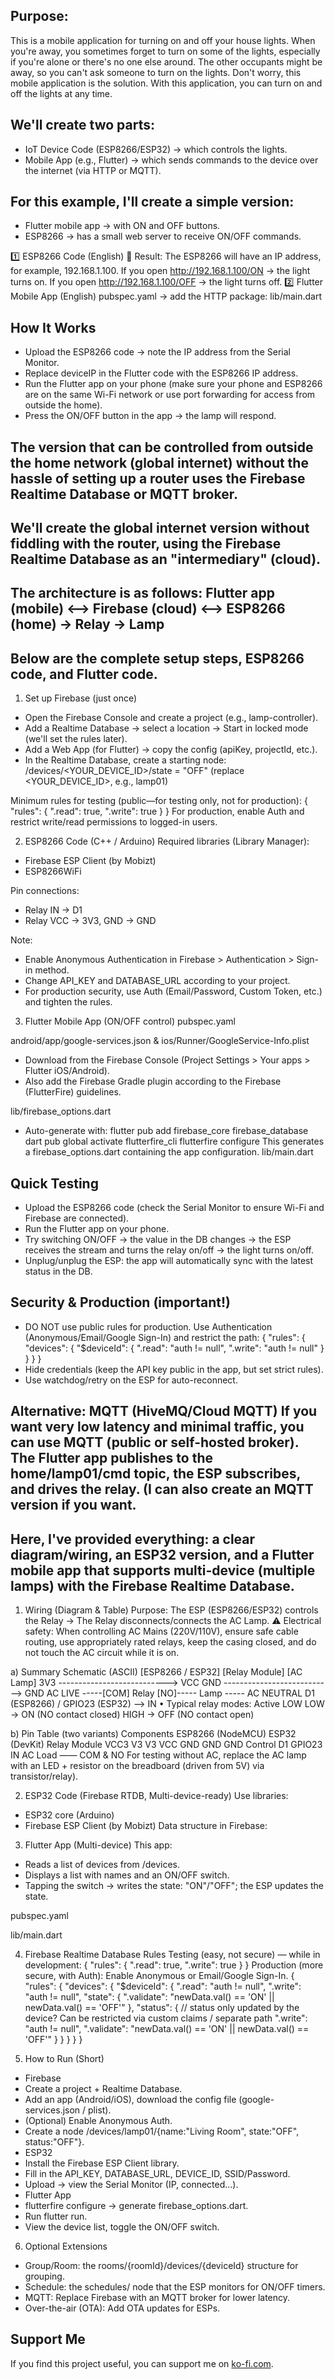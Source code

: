## Purpose:
This is a mobile application for turning on and off your house lights. When you're away, you sometimes forget to turn on some of the lights, especially if you're alone or there's no one else around. The other occupants might be away, so you can't ask someone to turn on the lights. Don't worry, this mobile application is the solution. With this application, you can turn on and off the lights at any time. 

## We'll create two parts:
- IoT Device Code (ESP8266/ESP32) → which controls the lights. 
- Mobile App (e.g., Flutter) → which sends commands to the device over the internet (via HTTP or MQTT).

## For this example, I'll create a simple version:
- Flutter mobile app → with ON and OFF buttons.
- ESP8266 → has a small web server to receive ON/OFF commands.

 1️⃣ ESP8266 Code (English) 📌 Result: The ESP8266 will have an IP address, for example, 192.168.1.100. If you open http://192.168.1.100/ON → the light turns on. If you open http://192.168.1.100/OFF → the light turns off. 
2️⃣ Flutter Mobile App (English) pubspec.yaml → add the HTTP package:
lib/main.dart

## How It Works
- Upload the ESP8266 code → note the IP address from the Serial Monitor.
- Replace deviceIP in the Flutter code with the ESP8266 IP address.
- Run the Flutter app on your phone (make sure your phone and ESP8266 are on the same Wi-Fi network or use port forwarding for access from outside the home).
- Press the ON/OFF button in the app → the lamp will respond. 

## The version that can be controlled from outside the home network (global internet) without the hassle of setting up a router uses the Firebase Realtime Database or MQTT broker.

## We'll create the global internet version without fiddling with the router, using the Firebase Realtime Database as an "intermediary" (cloud). 

## The architecture is as follows: Flutter app (mobile) ⟷ Firebase (cloud) ⟷ ESP8266 (home) → Relay → Lamp

## Below are the complete setup steps, ESP8266 code, and Flutter code.

1) Set up Firebase (just once)
- Open the Firebase Console and create a project (e.g., lamp-controller).
- Add a Realtime Database → select a location → Start in locked mode (we'll set the rules later).
- Add a Web App (for Flutter) → copy the config (apiKey, projectId, etc.).
- In the Realtime Database, create a starting node: /devices/<YOUR_DEVICE_ID>/state = "OFF" (replace <YOUR_DEVICE_ID>, e.g., lamp01) 

Minimum rules for testing (public—for testing only, not for production): 
{ "rules": { ".read": true, ".write": true } }
For production, enable Auth and restrict write/read permissions to logged-in users.

2) ESP8266 Code (C++ / Arduino) Required libraries (Library Manager):
- Firebase ESP Client (by Mobizt)
- ESP8266WiFi

Pin connections:
- Relay IN → D1
- Relay VCC → 3V3, GND → GND

Note:
- Enable Anonymous Authentication in Firebase > Authentication > Sign-in method.
- Change API_KEY and DATABASE_URL according to your project.
- For production security, use Auth (Email/Password, Custom Token, etc.) and tighten the rules.

3) Flutter Mobile App (ON/OFF control) pubspec.yaml 

android/app/google-services.json & ios/Runner/GoogleService-Info.plist
- Download from the Firebase Console (Project Settings > Your apps > Flutter iOS/Android).
- Also add the Firebase Gradle plugin according to the Firebase (FlutterFire) guidelines.

lib/firebase_options.dart
- Auto-generate with: flutter pub add firebase_core firebase_database dart pub global activate flutterfire_cli flutterfire configure This generates a firebase_options.dart containing the app configuration. lib/main.dart 

## Quick Testing 
- Upload the ESP8266 code (check the Serial Monitor to ensure Wi-Fi and Firebase are connected). 
- Run the Flutter app on your phone. 
- Try switching ON/OFF → the value in the DB changes → the ESP receives the stream and turns the relay on/off → the light turns on/off. 
- Unplug/unplug the ESP: the app will automatically sync with the latest status in the DB. 

## Security & Production (important!) 
- DO NOT use public rules for production. Use Authentication (Anonymous/Email/Google Sign-In) and restrict the path: { "rules": { "devices": { "$deviceId": { ".read": "auth != null", ".write": "auth != null" } } } } 
- Hide credentials (keep the API key public in the app, but set strict rules). 
- Use watchdog/retry on the ESP for auto-reconnect. 

## Alternative: MQTT (HiveMQ/Cloud MQTT) If you want very low latency and minimal traffic, you can use MQTT (public or self-hosted broker). The Flutter app publishes to the home/lamp01/cmd topic, the ESP subscribes, and drives the relay. (I can also create an MQTT version if you want.

## Here, I've provided everything: a clear diagram/wiring, an ESP32 version, and a Flutter mobile app that supports multi-device (multiple lamps) with the Firebase Realtime Database.

1) Wiring (Diagram & Table) Purpose: The ESP (ESP8266/ESP32) controls the Relay → The Relay disconnects/connects the AC Lamp. ⚠️ Electrical safety: When controlling AC Mains (220V/110V), ensure safe cable routing, use appropriately rated relays, keep the casing closed, and do not touch the AC circuit while it is on.

a) Summary Schematic (ASCII) [ESP8266 / ESP32] [Relay Module] [AC Lamp] 3V3 ---------------------------> VCC GND ---------------------------> GND AC LIVE -----[COM] Relay [NO]----- Lamp ----- AC NEUTRAL D1 (ESP8266) / GPIO23 (ESP32) --> IN • Typical relay modes: Active LOW LOW → ON (NO contact closed) HIGH → OFF (NO contact open)

b) Pin Table (two variants) Components ESP8266 (NodeMCU) ESP32 (DevKit) Relay Module VCC3 V3 V3 VCC GND GND GND Control D1 GPIO23 IN AC Load —— COM & NO For testing without AC, replace the AC lamp with an LED + resistor on the breadboard (driven from 5V) via transistor/relay).

2) ESP32 Code (Firebase RTDB, Multi-device-ready) Use libraries: 
- ESP32 core (Arduino) 
- Firebase ESP Client (by Mobizt)
Data structure in Firebase:

3) Flutter App (Multi-device) This app: 
- Reads a list of devices from /devices.
- Displays a list with names and an ON/OFF switch.
- Tapping the switch → writes the state: "ON"/"OFF"; the ESP updates the state. 

pubspec.yaml

lib/main.dart

4) Firebase Realtime Database Rules Testing (easy, not secure) — while in development: { "rules": { ".read": true, ".write": true } } Production (more secure, with Auth): Enable Anonymous or Email/Google Sign-In. { "rules": { "devices": { "$deviceId": { ".read": "auth != null", ".write": "auth != null", "state": { ".validate": "newData.val() == 'ON' || newData.val() == 'OFF'" }, "status": { // status only updated by the device? Can be restricted via custom claims / separate path ".write": "auth != null", ".validate": "newData.val() == 'ON' || newData.val() == 'OFF'" } } } } }

6) How to Run (Short)
- Firebase
- Create a project + Realtime Database.
- Add an app (Android/iOS), download the config file (google-services.json / plist).
- (Optional) Enable Anonymous Auth.
- Create a node /devices/lamp01/{name:"Living Room", state:"OFF", status:"OFF"}.
- ESP32
- Install the Firebase ESP Client library.
- Fill in the API_KEY, DATABASE_URL, DEVICE_ID, SSID/Password.
- Upload → view the Serial Monitor (IP, connected...).
- Flutter App
- flutterfire configure → generate firebase_options.dart.
- Run flutter run.
- View the device list, toggle the ON/OFF switch.

6) Optional Extensions
- Group/Room: the rooms/{roomId}/devices/{deviceId} structure for grouping.
- Schedule: the schedules/ node that the ESP monitors for ON/OFF timers.
- MQTT: Replace Firebase with an MQTT broker for lower latency.
- Over-the-air (OTA): Add OTA updates for ESPs. 
## Support Me
If you find this project useful, you can support me on [ko-fi.com](https://www.ko-fi.com/codesnack).
